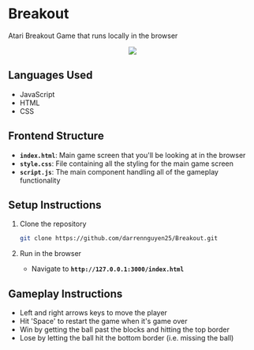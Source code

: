 # Breakout
Atari Breakout Game that runs locally in the browser
<p align="center">
   <img src="https://i.postimg.cc/90bPGNjs/breakoutscreen.png"/>
</p>

## Languages Used

- JavaScript
- HTML
- CSS

## Frontend Structure

- **`index.html`**: Main game screen that you'll be looking at in the browser
- **`style.css`**: File containing all the styling for the main game screen
- **`script.js`**: The main component handling all of the gameplay functionality

## Setup Instructions

1. Clone the repository

   ```bash
   git clone https://github.com/darrennguyen25/Breakout.git
   ```

2. Run in the browser
   - Navigate to **`http://127.0.0.1:3000/index.html`**

## Gameplay Instructions
- Left and right arrows keys to move the player
- Hit 'Space' to restart the game when it's game over
- Win by getting the ball past the blocks and hitting the top border
- Lose by letting the ball hit the bottom border (i.e. missing the ball)
